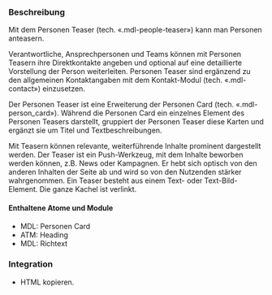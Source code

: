 ### Beschreibung
Mit dem Personen Teaser (tech. «.mdl-people-teaser») kann man Personen anteasern. 
 
Verantwortliche, Ansprechpersonen und Teams können mit Personen Teasern ihre Direktkontakte angeben und optional auf eine detaillierte Vorstellung der Person weiterleiten. Personen Teaser sind ergänzend zu den allgemeinen Kontaktangaben mit dem Kontakt-Modul (tech. «.mdl-contact») einzusetzen.
 
Der Personen Teaser ist eine Erweiterung der Personen Card (tech. «.mdl-person_card»). Während die Personen Card ein einzelnes Element des Personen Teasers darstellt, gruppiert der Personen Teaser diese Karten und ergänzt sie um Titel und Textbeschreibungen.
 
Mit Teasern können relevante, weiterführende Inhalte prominent dargestellt werden. Der Teaser ist ein Push-Werkzeug, mit dem Inhalte beworben werden können, z.B. News oder Kampagnen. Er hebt sich optisch von den anderen Inhalten der Seite ab und wird so von den Nutzenden stärker wahrgenommen. Ein Teaser besteht aus einem Text- oder Text-Bild-Element. Die ganze Kachel ist verlinkt.
 
####  Enthaltene Atome und Module
* MDL: Personen Card
* ATM: Heading
* MDL: Richtext

### Integration
* HTML kopieren.
